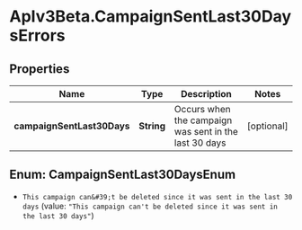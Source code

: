 # ApIv3Beta.CampaignSentLast30DaysErrors

## Properties

Name | Type | Description | Notes
------------ | ------------- | ------------- | -------------
**campaignSentLast30Days** | **String** | Occurs when the campaign was sent in the last 30 days | [optional] 



## Enum: CampaignSentLast30DaysEnum


* `This campaign can&#39;t be deleted since it was sent in the last 30 days` (value: `"This campaign can't be deleted since it was sent in the last 30 days"`)





